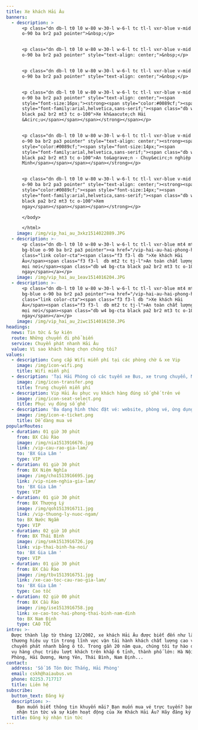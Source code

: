 ```yaml
---
title: Xe khách Hải Âu
banners:
  - description: >
      <p class="dn db-l t0 l0 w-80 w-30-l w-6-l tc tl-l vxr-blue v-mid bg-blue
      o-90 ba br2 pa3 pointer">&nbsp;</p>


      <p class="dn db-l t0 l0 w-80 w-30-l w-6-l tc tl-l vxr-blue v-mid bg-blue
      o-90 ba br2 pa3 pointer" style="text-align: center;">&nbsp;</p>


      <p class="dn db-l t0 l0 w-80 w-30-l w-6-l tc tl-l vxr-blue v-mid bg-blue
      o-90 ba br2 pa3 pointer" style="text-align: center;">&nbsp;</p>


      <p class="dn db-l t0 l0 w-80 w-30-l w-6-l tc tl-l vxr-blue v-mid bg-blue
      o-90 ba br2 pa3 pointer" style="text-align: center;"><span
      style="font-size:16px;"><strong><span style="color:#0089cf;"><span
      style="font-family:arial,helvetica,sans-serif;"><span class="db w4 bg-cta
      black pa2 br2 mt3 tc o-100">Xe kh&aacute;ch Hải
      &Acirc;u</span></span></span></strong></span></p>


      <p class="dn db-l t0 l0 w-80 w-30-l w-6-l tc tl-l vxr-blue v-mid bg-blue
      o-90 ba br2 pa3 pointer" style="text-align: center;"><strong><span
      style="color:#0089cf;"><span style="font-size:14px;"><span
      style="font-family:arial,helvetica,sans-serif;"><span class="db w4 bg-cta
      black pa2 br2 mt3 tc o-100">An to&agrave;n - Chuy&ecirc;n nghiệp - Văn
      Minh</span></span></span></span></strong></p>


      <p class="dn db-l t0 l0 w-80 w-30-l w-6-l tc tl-l vxr-blue v-mid bg-blue
      o-90 ba br2 pa3 pointer" style="text-align: center;"><strong><span
      style="color:#0089cf;"><span style="font-size:14px;"><span
      style="font-family:arial,helvetica,sans-serif;"><span class="db w4 bg-cta
      black pa2 br2 mt3 tc o-100">Xem
      ngay</span></span></span></span></strong></p>

      </body>

      </html>
    image: /img/vip_hai_au_3xkz1514022889.JPG
  - description: >-
      <p class="dn db-l t0 l0 w-80 w-30-l w-6-l tc tl-l vxr-blue mt4 mt5-l
      bg-blue o-90 ba br2 pa3 pointer"><a href="/vip-hai-au-hai-phong-ha-noi/"
      class="link color-cta"><span class="f3 f3-l db ">Xe khách Hải
      Âu</span><span class="f3 f3-l  db mt2 tc tj-l">An toàn chất lượng, mọi lúc
      mọi nơi</span><span class="db w4 bg-cta black pa2 br2 mt3 tc o-100">Xem
      ngay</span></a></p>
    image: /img/vip_hai_au_1eav1514016204.JPG
  - description: >-
      <p class="dn db-l t0 l0 w-80 w-30-l w-6-l tc tl-l vxr-blue mt4 mt5-l
      bg-blue o-90 ba br2 pa3 pointer"><a href="/vip-hai-au-hai-phong-ha-noi/"
      class="link color-cta"><span class="f3 f3-l db ">Xe khách Hải
      Âu</span><span class="f3 f3-l  db mt2 tc tj-l">An toàn chất lượng, mọi lúc
      mọi nơi</span><span class="db w4 bg-cta black pa2 br2 mt3 tc o-100">Xem
      ngay</span></a></p>
    image: /img/vip_hai_au_2iwc1514016150.JPG
headings:
  news: Tin tức & Sự kiện
  route: Những chuyến đi phổ biến
  service: Chuyển phát nhanh Hải Âu
  value: Vì sao khách hàng chọn chúng tôi?
values:
  - description: Cung cấp Wifi miễn phí tại các phòng chờ & xe Vip
    image: /img/icon-wifi.png
    title: Wifi miễn phí
  - description: 'Tại Hải Phòng có các tuyến xe Bus, xe trung chuyển, Mô tô taxi miễn phí'
    image: /img/icon-transfer.png
    title: Trung chuyển miễn phí
  - description: Vip Hải Âu phục vụ khách hàng đúng số ghế trên vé
    image: /img/icon-seat-select.png
    title: Phục vụ đúng số ghế
  - description: 'Đa dạng hình thức đặt vé: website, phòng vé, ứng dụng điện thoại,...'
    image: /img/icon-e-ticket.png
    title: Dễ dàng mua vé
popularRoutes:
  - duration: 01 giờ 30 phút
    from: BX Cầu Rào
    image: /img/nia1513916676.jpg
    link: /vip-cau-rao-gia-lam/
    to: 'BX Gia Lâm '
    type: VIP
  - duration: 01 giờ 30 phút
    from: BX Niệm Nghĩa
    image: /img/cho1513916695.jpg
    link: /vip-niem-nghia-gia-lam/
    to: 'BX Gia Lâm '
    type: VIP
  - duration: 01 giờ 30 phút
    from: BX Thượng Lý
    image: /img/qoh1513916711.jpg
    link: /vip-thuong-ly-nuoc-ngam/
    to: BX Nước Ngầm
    type: VIP
  - duration: 02 giờ 10 phút
    from: BX Thái Bình
    image: /img/smk1513916726.jpg
    link: vip-thai-binh-ha-noi/
    to: 'BX Gia Lâm '
    type: VIP
  - duration: 01 giờ 30 phút
    from: BX Cầu Rào
    image: /img/tbv1513916751.jpg
    link: /xe-cao-toc-cau-rao-gia-lam/
    to: 'BX Gia Lâm '
    type: Cao tốc
  - duration: 02 giờ 00 phút
    from: BX Cầu Rào
    image: /img/ise1513916758.jpg
    link: xe-cao-toc-hai-phong-thai-binh-nam-dinh
    to: BX Nam Định
    type: CAO TỐC
intro: >-
  Được thành lập từ tháng 12/2002, xe khách Hải Âu được biết đến như là một
  thương hiệu uy tín trong lĩnh vực vận tải hành khách chất lượng cao và dịch vụ
  chuyển phát nhanh bằng ô tô. Trong gần 20 năm qua, chúng tôi tự hào được phục
  vụ hàng chục triệu lượt khách trên khắp 6 tỉnh, thành phố lớn: Hà Nội, Hải
  Phòng, Hải Dương, Hưng Yên, Thái Bình, Nam Định...
contact:
  address: 'Số 16 Tôn Đức Thắng, Hải Phòng'
  email: cskh@haiaubus.vn
  phone: 02253.717717
  title: Liên hệ
subscribe:
  button_text: Đăng ký
  description: >-
    Bạn muốn biết thông tin khuyến mãi? Bạn muốn mua vé trực tuyến? bạn muốn
    nhận tin tức và sự kiện hoạt động của Xe Khách Hải Âu? Hãy đăng ký chúng tôi
  title: Đăng ký nhận tin tức
---
```


